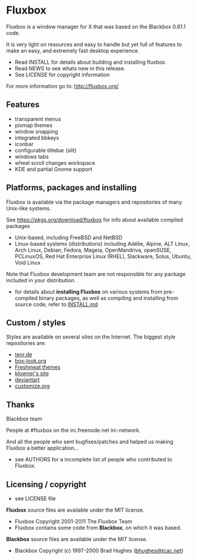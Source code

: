 # Fluxbox

Fluxbox is a window manager for X that was based on the Blackbox 0.61.1 code.

It is very light on resources and easy to handle but yet full of features
to make an easy, and extremely fast desktop experience.

- Read INSTALL for details about building and installing fluxbox.
- Read NEWS to see whats new in this release.
- See LICENSE for copyright information

For more information go to:
http://fluxbox.org/

## Features

- transparent menus
- pixmap themes
- window snapping
- integrated bbkeys
- iconbar
- configurable titlebar (slit)
- windows tabs
- wheel scroll changes workspace
- KDE and partial Gnome support


## Platforms, packages and installing

Fluxbox is available via the package managers and repositories of many Unix-like systems.

See https://pkgs.org/download/fluxbox for info about available compiled packages

- Unix-based, including FreeBSD and NetBSD
- Linux-based systems (distributions) including Adélie, Alpine, ALT Linux, Arch Linux, Debian, Fedora, Mageia, OpenMandriva, openSUSE, PCLinuxOS, Red Hat Enterprise Linux (RHEL), Slackware, Solus, Ubuntu, Void Linux

Note that Fluxbox development team are not responsible for any package included in your distribution.

- for details about **installing Fluxbox** on various systems from pre-compiled binary packages, as well as compiling and installing from source code,
refer to [INSTALL.md](INSTALL.md)


## Custom / styles

Styles are available on several sites on the Internet. The biggest style repositories are:

- [tenr.de](http://tenr.de/)
- [box-look.org](http://box-look.org/)
- [Freshmeat themes](http://themes.freshmeat.net/browse/962/)
- [klowner's site](http://dugnet.com/klown/)
- [deviantart](http://browse.deviantart.com/customization/skins/themes/fluxbox/)
- [customize.org](http://customize.org/fluxbox)

## Thanks

Blackbox team

People at #fluxbox on the irc.freenode.net irc-network.

And all the people who sent bugfixes/patches and helped us making Fluxbox a better application...
- see AUTHORS for a incomplete list of people who contributed to Fluxbox.

## Licensing / copyright

- see LICENSE file

**Fluxbox** source files are available under the MIT license.
- Fluxbox Copyright 2001-2011 The Fluxbox Team
- Fluxbox contains some code from **Blackbox**, on which it was based.

**Blackbox** source files are available under the MIT license.
- Blackbox Copyright (c) 1997-2000 Brad Hughes (bhughes@tcac.net)


